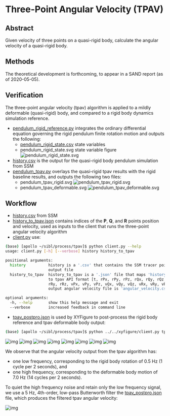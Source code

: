 # Three-Point Angular Velocity (TPAV)

## Abstract

Given velocity of three points on a quasi-rigid body, calculate the angular velocity of a quasi-rigid body.

## Methods

The theoretical development is forthcoming, to appear in a SAND report (as of 2020-05-05).

## Verification

The three-point angular velocity (tpav) algorithm is applied to a mildly deformable (quasi-rigid) body, and compared to a rigid body dynamics simulation reference.

* [pendulum_rigid_reference.py](pendulum_rigid_reference.py) integrates the ordinary differential equation governing the rigid pendulum finite rotation motion and outputs the following:
  * [pendulum_rigid_state.csv](pendulum_rigid_state.csv) state variables
  * pendulum_rigid_state.svg state variable figure ![pendulum_rigid_state.svg](pendulum_rigid_state.svg)
* [history.csv](history.csv) is the output for the quasi-rigid body pendulum simulation from SSM
* [pendulum_tpav.py](pendulum_tpav.py) overlays the quasi-rigid tpav results with the rigid baseline results, and outputs the following two files:
  * pendulum_tpav_rigid.svg ![pendulum_tpav_rigid.svg](pendulum_tpav_rigid.svg) 
  * pendulum_tpav_deformable.svg ![pendulum_tpav_deformable.svg](pendulum_tpav_deformable.svg) 

## Workflow

* [history.csv](history.csv) from SSM
* [history_to_tpav.json](history_to_tpav.json) contains indices of the **P**, **Q**, and **R** points position and velocity, used as inputs to the client that runs the three-point angular velocity algorithm
* [client.py](client.py) use:

```bash
(base) [apollo ~/sibl/process/tpav]$ python client.py --help
usage: client.py [-h] [--verbose] history history_to_tpav

positional arguments:
  history          history is a '.csv' that contains the SSM tracer points
                   output file
  history_to_tpav  history_to_tpav is a '.json' file that maps 'history.csv'
                   to tpav API format [t, rPx, rPy, rPz, rQx, rQy, rQz, rRx,
                   rRy, rRz, vPx, vPy, vPz, vQx, vQy, vQz, vRx, vRy, vRz],
                   output angular velocity file is 'angular_velocity.csv'

optional arguments:
  -h, --help       show this help message and exit
  --verbose        increased feedback in command line
```

* [tpav_postpro.json](tpav_postpro.json) is used by XYFigure to post-process the rigid body reference and tpav deformable body output:

```bash
(base) [apollo ~/sibl/process/tpav]$ python ../../xyfigure/client.py tpav_postpro.json 
```

![img](output/rigid_angle_v_time.svg)
![img](output/rigid_angular_velocity_v_time.svg)
![img](output/rigid_tip_x_v_time.svg)
![img](output/rigid_tip_y_v_time.svg)
![img](output/rigid_deformable_angle_v_time.svg)
![img](output/rigid_deformable_angular_velocity_v_time.svg)
![img](output/rigid_deformable_tip_x_v_time.svg)
![img](output/rigid_deformable_tip_y_v_time.svg)

We observe that the angular velocity output from the tpav algorithm has:

* one low frequency, corresponding to the rigid body rotation of 0.5 Hz (1 cycle per 2 seconds), and 
* one high frequency, corresponding to the deformable body motion of 7.0 Hz (14 cycles per 2 seconds).  

To quiet the high frequency noise and retain only the low frequency signal, we use a 5 Hz, 4th-order, low-pass Butterworth filter the [tpav_postpro.json](tpav_postpro.json) file, which produces the filtered tpav angular velocity:

![img](output/rigid_deformable_angular_velocity_filtered_v_time.svg)
